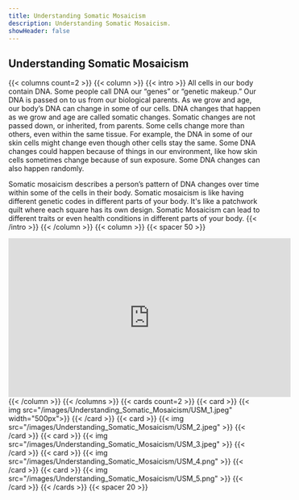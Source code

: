 ```yaml
---
title: Understanding Somatic Mosaicism
description: Understanding Somatic Mosaicism.
showHeader: false
---
```


## Understanding Somatic Mosaicism


{{< columns count=2 >}}
{{< column >}}
{{< intro >}}
All cells in our body contain DNA. Some people call DNA our “genes” or “genetic makeup.” Our DNA is passed on to us from our biological parents. As we grow and age, our body’s DNA can change in some of our cells. DNA changes that happen as we grow and age are called somatic changes. Somatic changes are not passed down, or inherited, from parents. Some cells change more than others, even within the same tissue. For example, the DNA in some of our skin cells might change even though other cells stay the same. Some DNA changes could happen because of things in our environment, like how skin cells sometimes change because of sun exposure. Some DNA changes can also happen randomly.

Somatic mosaicism describes a person’s pattern of DNA changes over time within some of the cells in their body. Somatic mosaicism is like having different genetic codes in different parts of your body. It's like a patchwork quilt where each square has its own design. Somatic Mosaicism can lead to different traits or even health conditions in different parts of your body.
{{< /intro >}}
{{< /column >}}
{{< column >}}
{{< spacer 50 >}}
<iframe width="560" height="315" src="https://www.youtube.com/embed/-1WVFGEW-BU?si=D8iX7cBaHo5x_4vL" title="YouTube video player" frameborder="0" allow="accelerometer; autoplay; clipboard-write; encrypted-media; gyroscope; picture-in-picture; web-share" referrerpolicy="strict-origin-when-cross-origin" allowfullscreen></iframe>
{{< /column >}}
{{< /columns >}}
<!-- {{< youtube_enhanced id="-1WVFGEW-BU" >}} -->
{{< cards count=2 >}}
{{< card >}}
{{< img src="/images/Understanding_Somatic_Mosaicism/USM_1.jpeg" width="500px">}}
{{< /card >}}
{{< card >}}
{{< img src="/images/Understanding_Somatic_Mosaicism/USM_2.jpeg" >}}
{{< /card >}}
{{< card >}}
{{< img src="/images/Understanding_Somatic_Mosaicism/USM_3.jpeg" >}}
{{< /card >}}
{{< card >}}
{{< img src="/images/Understanding_Somatic_Mosaicism/USM_4.png" >}}
{{< /card >}}
{{< card >}}
{{< img src="/images/Understanding_Somatic_Mosaicism/USM_5.png" >}}
{{< /card >}}
{{< /cards >}}
{{< spacer 20 >}}
